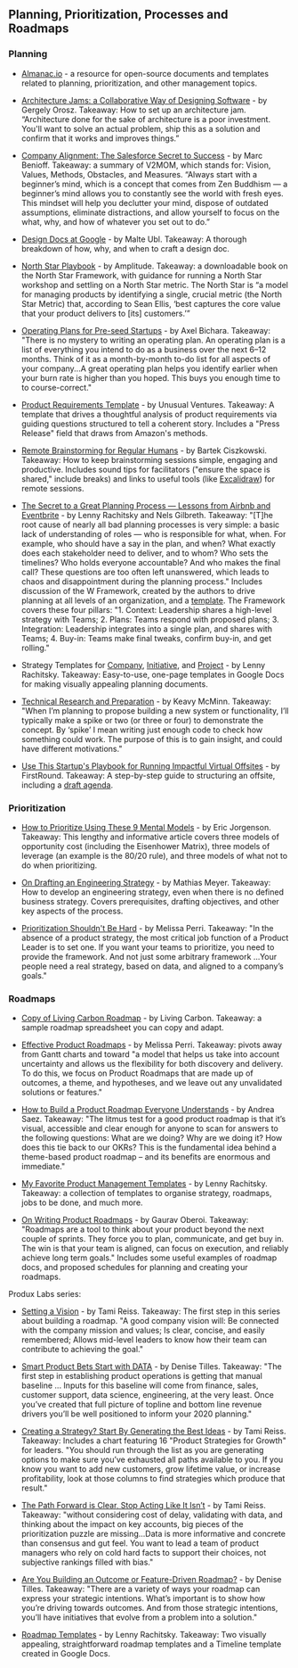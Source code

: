 ## Planning, Prioritization, Processes and Roadmaps

### Planning

- [Almanac.io](https://almanac.io/home) - a resource for open-source documents and templates related to planning, prioritization, and other management topics.

- [Architecture Jams: a Collaborative Way of Designing Software](https://blog.pragmaticengineer.com/software-architecture-jams/) - by Gergely Orosz. Takeaway: How to set up an architecture jam. “Architecture done for the sake of architecture is a poor investment. You'll want to solve an actual problem, ship this as a solution and confirm that it works and improves things.”

- [Company Alignment: The Salesforce Secret to Success](https://www.salesforce.com/blog/how-to-create-alignment-within-your-company/) - by Marc Benioff. Takeaway: a summary of V2MOM, which stands for: Vision, Values, Methods, Obstacles, and Measures. “Always start with a beginner’s mind, which is a concept that comes from Zen Buddhism — a beginner’s mind allows you to constantly see the world with fresh eyes. This mindset will help you declutter your mind, dispose of outdated assumptions, eliminate distractions, and allow yourself to focus on the what, why, and how of whatever you set out to do.”

- [Design Docs at Google](https://www.industrialempathy.com/posts/design-docs-at-google/) - by Malte Ubl. Takeaway: A thorough breakdown of how, why, and when to craft a design doc.

- [North Star Playbook](https://amplitude.com/north-star) - by Amplitude. Takeaway: a downloadable book on the North Star Framework, with guidance for running a North Star workshop and settling on a North Star metric. The North Star is “a model for managing products by identifying a single, crucial metric (the North Star Metric) that, according to Sean Ellis, ‘best captures the core value that your product delivers to [its] customers.’”

- [Operating Plans for Pre-seed Startups](https://blog.bolt.io/operating-plans/) - by Axel Bichara. Takeaway: "There is no mystery to writing an operating plan. An operating plan is a list of everything you intend to do as a business over the next 6–12 months. Think of it as a month-by-month to-do list for all aspects of your company...A great operating plan helps you identify earlier when your burn rate is higher than you hoped. This buys you enough time to to course-correct."

- [Product Requirements Template](https://docs.google.com/document/d/1TAPT8b2g1JQdoNcc9ssahGgWUp96X8_BWJ59zA7_E40/edit#heading=h.835a8667i59f) - by Unusual Ventures. Takeaway: A template that drives a thoughtful analysis of product requirements via guiding questions structured to tell a coherent story. Includes a "Press Release" field that draws from Amazon's methods.

- [Remote Brainstorming for Regular Humans](https://bartekci.substack.com/p/remote-brainstorming-for-regular) - by Bartek Ciszkowski. Takeaway: How to keep brainstorming sessions simple, engaging and productive. Includes sound tips for facilitators ("ensure the space is shared," include breaks) and links to useful tools (like [Excalidraw](https://github.com/excalidraw/excalidraw)) for remote sessions.

- [The Secret to a Great Planning Process — Lessons from Airbnb and Eventbrite](https://firstround.com/review/the-secret-to-a-great-planning-process-lessons-from-airbnb-and-eventbrite/) - by Lenny Rachitsky and Nels Gilbreth. Takeaway: "[T]he root cause of nearly all bad planning processes is very simple: a basic lack of understanding of roles — who is responsible for what, when. For example, who should have a say in the plan, and when? What exactly does each stakeholder need to deliver, and to whom? Who sets the timelines? Who holds everyone accountable? And who makes the final call? These questions are too often left unanswered, which leads to chaos and disappointment during the planning process." Includes discussion of the W Framework, created by the authors to drive planning at all levels of an organization, and a [template](https://docs.google.com/document/d/1JI73WrGplrhNE46aLyRD_B74gEynI77EPgXn1ic6WeQ/edit#). The Framework covers these four pillars: "1. Context: Leadership shares a high-level strategy with Teams; 2. Plans: Teams respond with proposed plans; 3. Integration: Leadership integrates into a single plan, and shares with Teams; 4. Buy-in: Teams make final tweaks, confirm buy-in, and get rolling."

- Strategy Templates for [Company](https://docs.google.com/document/d/1JI73WrGplrhNE46aLyRD_B74gEynI77EPgXn1ic6WeQ/edit), [Initiative](https://docs.google.com/document/d/1RQWuvWDgcAv1ylksFXtiwhuTbHLcL1byIcoXsbCQfic/edit#heading=h.b2dsyhbkdvd1), and [Project](https://docs.google.com/document/d/1541V32QgSwyCFWxtiMIThn-6n-2s7fVWztEWVa970uo/edit) - by Lenny Rachitsky. Takeaway: Easy-to-use, one-page templates in Google Docs for making visually appealing planning documents.

- [Technical Research and Preparation](https://keavy.com/work/technical-preparation/) - by Keavy McMinn. Takeaway: "When I’m planning to propose building a new system or functionality, I’ll typically make a spike or two (or three or four) to demonstrate the concept. By ‘spike’ I mean writing just enough code to check how something could work. The purpose of this is to gain insight, and could have different motivations."

- [Use This Startup's Playbook for Running Impactful Virtual Offsites](https://firstround.com/review/use-this-startups-playbook-for-running-impactful-virtual-offsites/) - by FirstRound. Takeaway: A step-by-step guide to structuring an offsite, including a [draft agenda](https://drive.google.com/file/d/1RIgi5ucj11mMzsUZos-Vfl_px2SRqf-4/view).

### Prioritization

- [How to Prioritize Using These 9 Mental Models](https://medium.com/evergreen-business-weekly/how-to-prioritize-using-these-9-mental-models-daef8f03dd93) - by Eric Jorgenson. Takeaway: This lengthy and informative article covers three models of opportunity cost (including the Eisenhower Matrix), three models of leverage (an example is the 80/20 rule), and three models of what not to do when prioritizing.

- [On Drafting an Engineering Strategy](https://www.paperplanes.de/2020/1/31/on-drafting-an-engineering-strategy.html) - by Mathias Meyer. Takeaway: How to develop an engineering strategy, even when there is no defined business strategy. Covers prerequisites, drafting objectives, and other key aspects of the process.

- [Prioritization Shouldn't Be Hard](https://melissaperri.com/blog/2019/10/31/prioritization) - by Melissa Perri. Takeaway: "In the absence of a product strategy, the most critical job function of a Product Leader is to set one. If you want your teams to prioritize, you need to provide the framework. And not just some arbitrary framework ...Your people need a real strategy, based on data, and aligned to a company’s goals."

### Roadmaps

- [Copy of Living Carbon Roadmap](https://docs.google.com/spreadsheets/d/1wq5mRptgiixUawLtS4ley66NZxUS6VKRg2FoJeCPQzM/edit#gid=0) - by Living Carbon. Takeaway: a sample roadmap spreadsheet you can copy and adapt.

- [Effective Product Roadmaps](https://melissaperri.com/blog/2017/02/15/product-roadmaps) - by Melissa Perri. Takeaway: pivots away from Gantt charts and toward "a model that helps us take into account uncertainty and allows us the flexibility for both discovery and delivery. To do this, we focus on Product Roadmaps that are made up of outcomes, a theme, and hypotheses, and we leave out any unvalidated solutions or features."

- [How to Build a Product Roadmap Everyone Understands](https://www.prodpad.com/blog/how-to-build-a-product-roadmap-everyone-understands/) - by Andrea Saez. Takeaway: "The litmus test for a good product roadmap is that it’s visual, accessible and clear enough for anyone to scan for answers to the following questions: What are we doing? Why are we doing it? How does this tie back to our OKRs? This is the fundamental idea behind a theme-based product roadmap – and its benefits are enormous and immediate."

- [My Favorite Product Management Templates](https://www.lennyrachitsky.com/p/my-favorite-templates-issue-37) - by Lenny Rachitsky. Takeaway: a collection of templates to organise strategy, roadmaps, jobs to be done, and much more.

- [On Writing Product Roadmaps](https://goberoi.com/on-writing-product-roadmaps-a4d72f96326c) - by Gaurav Oberoi. Takeaway: "Roadmaps are a tool to think about your product beyond the next couple of sprints. They force you to plan, communicate, and get buy in. The win is that your team is aligned, can focus on execution, and reliably achieve long term goals." Includes some useful examples of roadmap docs, and proposed schedules for planning and creating your roadmaps.

Produx Labs series:

- [Setting a Vision](https://medium.com/the-produx-labs/annual-planning-that-doesnt-suck-55acc8daea6e) - by Tami Reiss. Takeaway: The first step in this series about building a roadmap. "A good company vision will: Be connected with the company mission and values; Is clear, concise, and easily remembered; Allows mid-level leaders to know how their team can contribute to achieving the goal."
- [Smart Product Bets Start with DATA](https://medium.com/the-produx-labs/smart-product-bets-start-with-data-67b5239d200b) - by Denise Tilles. Takeaway: "The first step in establishing product operations is getting that manual baseline ... Inputs for this baseline will come from finance, sales, customer support, data science, engineering, at the very least. Once you’ve created that full picture of topline and bottom line revenue drivers you’ll be well positioned to inform your 2020 planning."
- [Creating a Strategy? Start By Generating the Best Ideas](https://medium.com/the-produx-labs/creating-a-strategy-start-by-generating-the-best-ideas-d8986e0fa9ba) - by Tami Reiss. Takeaway: Includes a chart featuring 16 "Product Strategies for Growth" for leaders. "You should run through the list as you are generating options to make sure you’ve exhausted all paths available to you. If you know you want to add new customers, grow lifetime value, or increase profitability, look at those columns to find strategies which produce that result."
- [The Path Forward is Clear, Stop Acting Like It Isn’t](https://medium.com/the-produx-labs/the-path-forward-is-clear-stop-acting-like-it-isnt-5389b0eafcbd) - by Tami Reiss. Takeaway: "without considering cost of delay, validating with data, and thinking about the impact on key accounts, big pieces of the prioritization puzzle are missing...Data is more informative and concrete than consensus and gut feel. You want to lead a team of product managers who rely on cold hard facts to support their choices, not subjective rankings filled with bias."
- [Are You Building an Outcome or Feature-Driven Roadmap?](https://medium.com/the-produx-labs/are-you-building-an-outcome-or-feature-driven-roadmap-903d632a04c7) - by Denise Tilles. Takeaway: "There are a variety of ways your roadmap can express your strategic intentions. What’s important is to show how you’re driving towards outcomes. And from those strategic intentions, you’ll have initiatives that evolve from a problem into a solution."

- [Roadmap Templates](https://docs.google.com/spreadsheets/d/1zlx3RuidNOW40Zf7gh07p2SqoR53Ungv9JFT-PhHwxI/edit#gid=184965050) - by Lenny Rachitsky. Takeaway: Two visually appealing, straightforward roadmap templates and a Timeline template created in Google Docs.
